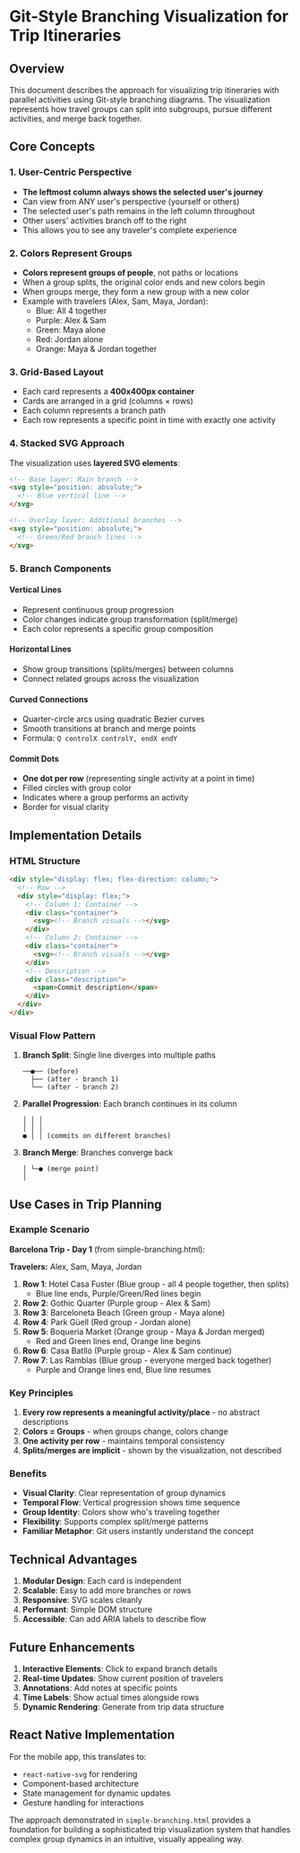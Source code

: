 # Git-Style Branching Visualization for Trip Itineraries

## Overview
This document describes the approach for visualizing trip itineraries with parallel activities using Git-style branching diagrams. The visualization represents how travel groups can split into subgroups, pursue different activities, and merge back together.

## Core Concepts

### 1. User-Centric Perspective
- **The leftmost column always shows the selected user's journey**
- Can view from ANY user's perspective (yourself or others)
- The selected user's path remains in the left column throughout
- Other users' activities branch off to the right
- This allows you to see any traveler's complete experience

### 2. Colors Represent Groups
- **Colors represent groups of people**, not paths or locations
- When a group splits, the original color ends and new colors begin
- When groups merge, they form a new group with a new color
- Example with travelers (Alex, Sam, Maya, Jordan):
  - Blue: All 4 together
  - Purple: Alex & Sam
  - Green: Maya alone
  - Red: Jordan alone
  - Orange: Maya & Jordan together

### 3. Grid-Based Layout
- Each card represents a **400x400px container**
- Cards are arranged in a grid (columns × rows)
- Each column represents a branch path
- Each row represents a specific point in time with exactly one activity

### 4. Stacked SVG Approach
The visualization uses **layered SVG elements**:
```html
<!-- Base layer: Main branch -->
<svg style="position: absolute;">
  <!-- Blue vertical line -->
</svg>

<!-- Overlay layer: Additional branches -->
<svg style="position: absolute;">
  <!-- Green/Red branch lines -->
</svg>
```

### 5. Branch Components

#### Vertical Lines
- Represent continuous group progression
- Color changes indicate group transformation (split/merge)
- Each color represents a specific group composition

#### Horizontal Lines
- Show group transitions (splits/merges) between columns
- Connect related groups across the visualization

#### Curved Connections
- Quarter-circle arcs using quadratic Bezier curves
- Smooth transitions at branch and merge points
- Formula: `Q controlX controlY, endX endY`

#### Commit Dots
- **One dot per row** (representing single activity at a point in time)
- Filled circles with group color
- Indicates where a group performs an activity
- Border for visual clarity

## Implementation Details

### HTML Structure
```html
<div style="display: flex; flex-direction: column;">
  <!-- Row -->
  <div style="display: flex;">
    <!-- Column 1: Container -->
    <div class="container">
      <svg><!-- Branch visuals --></svg>
    </div>
    <!-- Column 2: Container -->
    <div class="container">
      <svg><!-- Branch visuals --></svg>
    </div>
    <!-- Description -->
    <div class="description">
      <span>Commit description</span>
    </div>
  </div>
</div>
```

### Visual Flow Pattern

1. **Branch Split**: Single line diverges into multiple paths
   ```
   ──●── (before)
     ├── (after - branch 1)
     └── (after - branch 2)
   ```

2. **Parallel Progression**: Each branch continues in its column
   ```
   │ │ │
   │ │ │
   ● │ │ (commits on different branches)
   ```

3. **Branch Merge**: Branches converge back
   ```
   │ └─● (merge point)
   │
   ```

## Use Cases in Trip Planning

### Example Scenario
**Barcelona Trip - Day 1** (from simple-branching.html):

**Travelers:** Alex, Sam, Maya, Jordan

1. **Row 1**: Hotel Casa Fuster (Blue group - all 4 people together, then splits)
   - Blue line ends, Purple/Green/Red lines begin
2. **Row 2**: Gothic Quarter (Purple group - Alex & Sam)
3. **Row 3**: Barceloneta Beach (Green group - Maya alone)
4. **Row 4**: Park Güell (Red group - Jordan alone)
5. **Row 5**: Boqueria Market (Orange group - Maya & Jordan merged)
   - Red and Green lines end, Orange line begins
6. **Row 6**: Casa Batlló (Purple group - Alex & Sam continue)
7. **Row 7**: Las Ramblas (Blue group - everyone merged back together)
   - Purple and Orange lines end, Blue line resumes

### Key Principles
1. **Every row represents a meaningful activity/place** - no abstract descriptions
2. **Colors = Groups** - when groups change, colors change
3. **One activity per row** - maintains temporal consistency
4. **Splits/merges are implicit** - shown by the visualization, not described

### Benefits
- **Visual Clarity**: Clear representation of group dynamics
- **Temporal Flow**: Vertical progression shows time sequence
- **Group Identity**: Colors show who's traveling together
- **Flexibility**: Supports complex split/merge patterns
- **Familiar Metaphor**: Git users instantly understand the concept

## Technical Advantages

1. **Modular Design**: Each card is independent
2. **Scalable**: Easy to add more branches or rows
3. **Responsive**: SVG scales cleanly
4. **Performant**: Simple DOM structure
5. **Accessible**: Can add ARIA labels to describe flow

## Future Enhancements

1. **Interactive Elements**: Click to expand branch details
2. **Real-time Updates**: Show current position of travelers
3. **Annotations**: Add notes at specific points
4. **Time Labels**: Show actual times alongside rows
5. **Dynamic Rendering**: Generate from trip data structure

## React Native Implementation

For the mobile app, this translates to:
- `react-native-svg` for rendering
- Component-based architecture
- State management for dynamic updates
- Gesture handling for interactions

The approach demonstrated in `simple-branching.html` provides a foundation for building a sophisticated trip visualization system that handles complex group dynamics in an intuitive, visually appealing way.